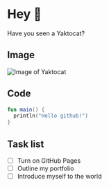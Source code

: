 # Hey 👋 

Have you seen a Yaktocat?

## Image

![Image of Yaktocat](https://octodex.github.com/images/yaktocat.png)

## Code

```kotlin
fun main() {
  println("Hello github!")
}
```

## Task list

- [ ] Turn on GitHub Pages
- [ ] Outline my portfolio
- [ ] Introduce myself to the world
